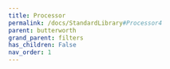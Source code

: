 ```yaml
---
title: Processor
permalink: /docs/StandardLibrary#Processor4
parent: butterworth
grand_parent: filters
has_children: False
nav_order: 1
---
```

